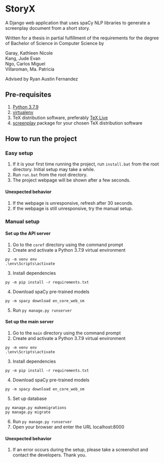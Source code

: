 # StoryX
A Django web application that uses spaCy NLP libraries to generate a screenplay document from a short story. 

Written for a thesis in partial fulfillment of the requirements for the degree of Bachelor of Science in Computer Science by <br/>

Garay, Kathleen Nicole <br/>
Kang, Jude Evan <br/>
Ngo, Carlos Miguel <br/>
Villaroman, Ma. Patricia <br/>

Advised by Ryan Austin Fernandez <br/>

## Pre-requisites
1. [Python 3.7.9](https://www.python.org/downloads/release/python-379/)
2. [virtualenv](https://virtualenv.pypa.io/en/latest/installation.html)
3. TeX distribution software, preferably [TeX Live](http://www.tug.org/texlive/acquire-netinstall.html)
4. [screenplay](https://www.ctan.org/pkg/screenplay) package for your chosen TeX distribution software 

## How to run the project

### Easy setup

1. If it is your first time running the project, run `install.bat` from the root directory. Initial setup may take a while.
2. Run `run.bat` from the root directory.
3. The project webpage will be shown after a few seconds.

#### Unexpected behavior
1. If the webpage is unresponsive, refresh after 30 seconds.
2. If the webpage is still unresponsive, try the manual setup.

### Manual setup

#### Set up the API server
1. Go to the `coref` directory using the command prompt
2. Create and activate a Python 3.7.9 virtual environment
```
py -m venv env
.\env\Scripts\activate
```
3. Install dependencies
```
py -m pip install -r requirements.txt
```
4. Download spaCy pre-trained models
```
py -m spacy download en_core_web_sm
```
5. Run `py manage.py runserver`

#### Set up the main server
1. Go to the `main` directory using the command prompt
2. Create and activate a Python 3.7.9 virtual environment
```
py -m venv env
.\env\Scripts\activate
```
3. Install dependencies
```
py -m pip install -r requirements.txt
```
4. Download spaCy pre-trained models
```
py -m spacy download en_core_web_sm
```
5. Set up database
```
py manage.py makemigrations
py manage.py migrate
```
6. Run `py manage.py runserver`
7. Open your browser and enter the URL localhost:8000

#### Unexpected behavior
1. If an error occurs during the setup, please take a screenshot and contact the developers. Thank you.